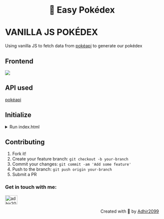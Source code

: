<h1 align="center"> 👋 Easy Pokédex</h1>

# VANILLA JS POKÉDEX
Using vanilla JS to fetch data from <a href="https://pokeapi.co/api/v2/">pokéapi</a> to generate our pokédex

## Frontend
<p align="left">
  <a href="https://skillicons.dev">
    <img src="https://skillicons.dev/icons?i=js,bootstrap,css" />
  </a>
</p>

## API used
<a href="https://pokeapi.co/api/v2/">pokéapi</a>

## Initialize
<details>
  <summary>Run index.html</summary>
  <p>Here you can set the number of pokémons to be display</p>
  <p>

  ```js
      getPokemons(`${pokeUrl}pokemon?offset=0&limit=54`);
  ```
  </p>
</details>

## Contributing

1. Fork it!
2. Create your feature branch: `git checkout -b your-branch`
3. Commit your changes: `git commit -am 'Add some feature'`
4. Push to the branch: `git push origin your-branch`
5. Submit a PR

<h3 align="left">Get in touch with me:</h3>
<p align="left">
<a href="https://www.linkedin.com/in/adhir-serrano/" target="blank"><img align="center" src="https://raw.githubusercontent.com/rahuldkjain/github-profile-readme-generator/master/src/images/icons/Social/linked-in-alt.svg" alt="adhir2099" height="30" width="40" /></a>
</p>
<p align="right" > Created with 🧡 by <a href="https://github.com/adhir2099">Adhir2099</a></p>